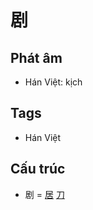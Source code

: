 # 剧

## Phát âm
* Hán Việt: kịch

## Tags
* Hán Việt

## Cấu trúc
* 剧 = [居](居.md) [刀](刀.md)

<script>window.HANZI_FIELD='剧';</script>